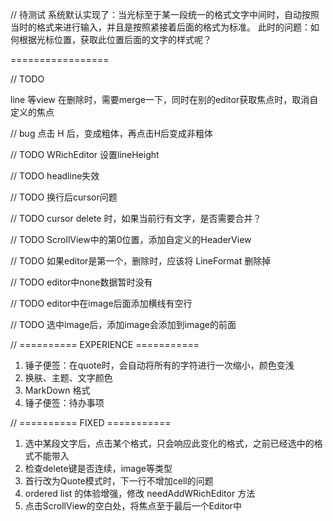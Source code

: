 
// 待测试
系统默认实现了：当光标至于某一段统一的格式文字中间时，自动按照当时的格式来进行输入，并且是按照紧接着后面的格式为标准。
此时的问题：如何根据光标位置，获取此位置后面的文字的样式呢？

=================

// TODO 

line 等view 在删除时，需要merge一下，同时在别的editor获取焦点时，取消自定义的焦点


// bug 点击 H 后，变成粗体，再点击H后变成非粗体

// TODO WRichEditor  设置lineHeight

// TODO 
headline失效

// TODO
换行后cursor问题

// TODO
cursor delete 时，如果当前行有文字，是否需要合并？

// TODO
ScrollView中的第0位置，添加自定义的HeaderView

// TODO
如果editor是第一个，删除时，应该将 LineFormat 删除掉

// TODO
editor中none数据暂时没有

// TODO
editor中在image后面添加横线有空行

// TODO
选中image后，添加image会添加到image的前面

// ========== EXPERIENCE ===========
1. 锤子便签：在quote时，会自动将所有的字符进行一次缩小，颜色变浅
2. 换肤、主题、文字颜色
3. MarkDown 格式
4. 锤子便签：待办事项

// ========== FIXED ===========
1. 选中某段文字后，点击某个格式，只会响应此变化的格式，之前已经选中的格式不能带入
2. 检查delete键是否连续，image等类型
3. 首行改为Quote模式时，下一行不增加cell的问题
4. ordered list 的体验增强，修改 needAddWRichEditor 方法
5. 点击ScrollView的空白处，将焦点至于最后一个Editor中
